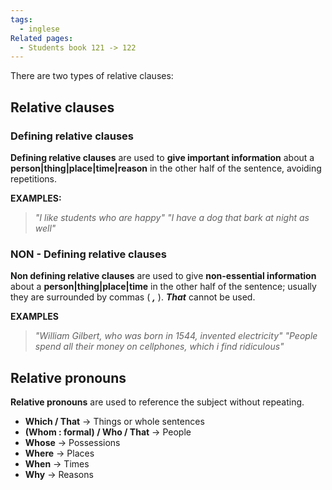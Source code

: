 ```yaml
---
tags:
  - inglese
Related pages:
  - Students book 121 -> 122
---
```

There are two types of relative clauses:

## Relative clauses
### Defining relative clauses
**Defining relative clauses** are used to **give important information** about a **person|thing|place|time|reason** in the other half of the sentence, avoiding repetitions.

**EXAMPLES:**
>  *"I like students who are happy"*
>  *"I have a dog that bark at night as well"*

### NON - Defining relative clauses
**Non defining relative clauses** are used to give **non-essential information** about a **person|thing|place|time** in the other half of the sentence; usually they are surrounded by commas ( ***,*** ).  ***That*** cannot be used.

**EXAMPLES** 
> *"William Gilbert, who was born in 1544, invented electricity"*
> *"People spend all their money on cellphones, which i find ridiculous"*

## Relative pronouns
**Relative pronouns** are used to reference the subject without repeating.

- **Which / That** -> Things or whole sentences
- **(Whom : formal) / Who / That** -> People
- **Whose** -> Possessions
- **Where** -> Places
- **When** -> Times
- **Why** -> Reasons